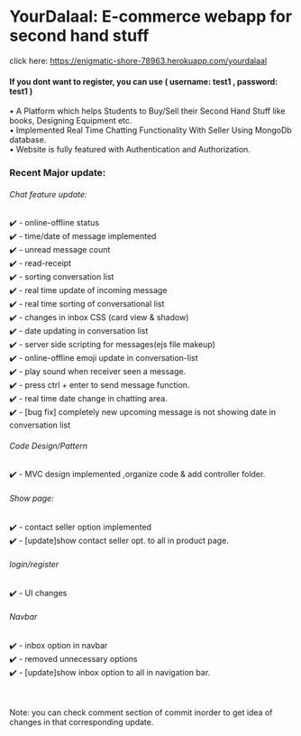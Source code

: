 # YourDalaal: E-commerce webapp for second hand stuff


click here: https://enigmatic-shore-78963.herokuapp.com/yourdalaal

#### If you dont want to register, you can use ( username: test1 , password: test1 )

• A Platform which helps Students to Buy/Sell their Second Hand Stuff like books, Designing Equipment etc.<br>
• Implemented Real Time Chatting Functionality With Seller Using MongoDb database.<br>
• Website is fully featured with Authentication and Authorization.<br>


### Recent Major update:


###### Chat feature update:

✔️ - online-offline status <br>
✔️ - time/date of message implemented<br>
✔️ - unread message count<br>
✔️ - read-receipt <br>
✔️ - sorting conversation list<br>
✔️ - real time update of incoming message<br>
✔️ - real time sorting of conversational list<br>
✔️ - changes in inbox CSS (card view & shadow)<br>
✔️ - date updating in conversation list<br>
✔️ - server side scripting for messages(ejs file makeup)<br>
✔️ - online-offline emoji update in conversation-list<br>
✔️ - play sound when receiver seen a message.<br>
✔️ - press ctrl + enter to send message function.<br>
✔️ - real time date change in chatting area.<br>
✔️ - [bug fix] completely new upcoming message is not showing date in conversation list<br>

###### Code Design/Pattern 
✔️ - MVC design implemented ,organize code & add controller folder.<br>

###### Show page:

✔️ - contact seller option implemented<br>
✔️ - [update]show contact seller opt. to all in product page.<br>

###### login/register

✔️ - UI changes<br>

###### Navbar

✔️ - inbox option in navbar<br>
✔️ - removed unnecessary options<br>
✔️ - [update]show inbox option to all in navigation bar.<br>

<br><br>Note: you can check comment section of commit inorder to get idea of changes in that corresponding update.

